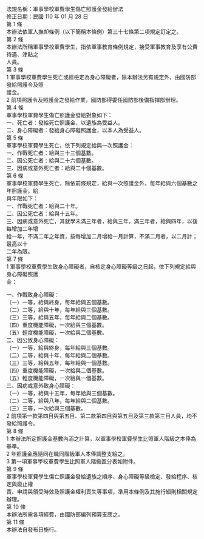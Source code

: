 法規名稱：軍事學校軍費學生傷亡照護金發給辦法  
修正日期：民國 110 年 01 月 28 日  
第 1 條  
本辦法依軍人撫卹條例（以下簡稱本條例）第三十七條第二項規定訂定之。  
第 2 條  
本辦法所稱軍事學校軍費學生，指依軍事教育條例規定，接受軍事教育及享有公費待遇、津貼之  
人員。  
第 3 條  
1 軍事學校軍費學生死亡或經檢定為身心障礙者，除本辦法另有規定外，由國防部發給照護令及照  
護金。  
2 前項照護令及照護金之發給作業，國防部得委任國防部後備指揮部辦理。  
第 4 條  
軍事學校軍費學生傷亡照護金發給對象如下：  
一、死亡者：發給死亡照護金，以遺族為受益人。  
二、身心障礙者：發給身心障礙照護金，以本人為受益人。  
第 5 條  
軍事學校軍費學生死亡，依下列規定給與一次照護金：  
一、作戰死亡者：給與三十三個基數。  
二、因公死亡者：給與二十六個基數。  
三、因病或意外死亡者：給與二十個基數。  
第 6 條  
軍事學校軍費學生死亡，除依前條規定，給與一次照護金外，每年給與六個基數之年照護金，給  
與年限如下：  
一、作戰死亡者：給與二十年。  
二、因公死亡者：給與十五年。  
三、因病或意外死亡，其就學未滿三年者，給與三年，滿三年者，給與四年，以後每增加二年增  
給一年，不滿二年之年資，按每增加二月增給一月計算，不滿二月者，以二月計；最高以十  
二年為限。  
第 7 條  
1 軍事學校軍費學生致身心障礙者，自核定身心障礙等級之日起，依下列規定給與身心障礙照護  
金：  


一、作戰致身心障礙：  
（一）一等，給與終身，每年給與五個基數。  
（二）二等，給與十年，每年給與三個基數。  
（三）三等，給與五年，每年給與二個基數。  
（四）重度機能障礙，一次給與三個基數。  
（五）輕度機能障礙，一次給與二個基數。  
二、因公致身心障礙：  
（一）一等，給與終身，每年給與三個基數。  
（二）二等，給與十年，每年給與二個基數。  
（三）三等，給與五年，每年給與一個基數。  
（四）重度機能障礙，一次給與二個基數。  
（五）輕度機能障礙，一次給與一個基數。  
三、因病或意外致身心障礙：  
（一）一等，給與十五年，每年給與三個基數。  
（二）二等，給與八年，每年給與二個基數。  
（三）三等，一次給與三個基數。  
2 前項第一款第四目與第五目、第二款第四目與第五目及第三款第三目人員，均不發給照護令。  
第 8 條  
1 本辦法所定照護金基數內涵之計算，以軍事學校軍費學生比照軍人階級之本俸為基準。  
2 年照護金應隨同在職同階級軍人本俸調整支給之。  
3 第一項軍事學校軍費學生比照軍人階級區分表如附件。  
第 9 條  
軍事學校軍費學生傷亡照護金發給遺族之順序、身心障礙等級檢定、發給程序、核定與廢止權  
責、申請與領受時效及照護金權利喪失等事項，準用本條例及其施行細則相關規定辦理。  
第 10 條  
本辦法所需各項經費，由國防部編列預算支應之。  
第 11 條  
本辦法自發布日施行。  


